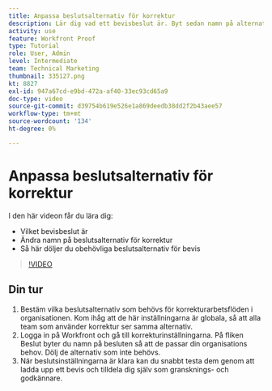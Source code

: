 ```yaml
---
title: Anpassa beslutsalternativ för korrektur
description: Lär dig vad ett bevisbeslut är. Byt sedan namn på alternativen för korrekturval och dölj oönskade alternativ i inställningarna för korrektursystemet.
activity: use
feature: Workfront Proof
type: Tutorial
role: User, Admin
level: Intermediate
team: Technical Marketing
thumbnail: 335127.png
kt: 8827
exl-id: 947a67cd-e9bd-472a-af40-33ec93cd65a9
doc-type: video
source-git-commit: d39754b619e526e1a869deedb38dd2f2b43aee57
workflow-type: tm+mt
source-wordcount: '134'
ht-degree: 0%

---
```


# Anpassa beslutsalternativ för korrektur

I den här videon får du lära dig:

* Vilket bevisbeslut är
* Ändra namn på beslutsalternativ för korrektur
* Så här döljer du obehövliga beslutsalternativ för bevis

>[!VIDEO](https://video.tv.adobe.com/v/335127/?quality=12)

## Din tur

1. Bestäm vilka beslutsalternativ som behövs för korrekturarbetsflöden i organisationen. Kom ihåg att de här inställningarna är globala, så att alla team som använder korrektur ser samma alternativ.
1. Logga in på Workfront och gå till korrekturinställningarna. På fliken Beslut byter du namn på besluten så att de passar din organisations behov. Dölj de alternativ som inte behövs.
1. När beslutsinställningarna är klara kan du snabbt testa dem genom att ladda upp ett bevis och tilldela dig själv som gransknings- och godkännare.


<!--
Lean More URLs
-->
